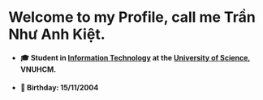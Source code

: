 # Welcome to my Profile, call me Trần Như Anh Kiệt.
* #### 🎓 Student in [Information Technology](fit.hcmus.edu.vn/vn/Default.aspx?tabid=325) at the [University of Science](https://www.hcmus.edu.vn/), VNUHCM.
* #### 🎂 Birthday: 15/11/2004

<!--
**trkiet9/trkiet9S** is a ✨ _special_ ✨ repository because its `README.md` (this file) appears on your GitHub profile.

Here are some ideas to get you started:

- 🔭 I’m currently working on ...
- 🌱 I’m currently learning ...
- 👯 I’m looking to collaborate on ...
- 🤔 I’m looking for help with ...
- 💬 Ask me about ...
- 📫 How to reach me: ...
- 😄 Pronouns: ...
- ⚡ Fun fact: ...
-->
